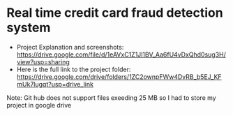 # Real time credit card fraud detection system
* Project Explanation and screenshots: https://drive.google.com/file/d/1eAVxC1Z1Jl1BV_Aa6fU4vDxQhd0sug3H/view?usp=sharing
* Here is the full link to the project folder: https://drive.google.com/drive/folders/1ZC2ownpFWw4DvRB_b5EJ_KFmUk7lugqt?usp=drive_link

Note: Git hub does not support files exeeding 25 MB so I had to store my project in google drive
